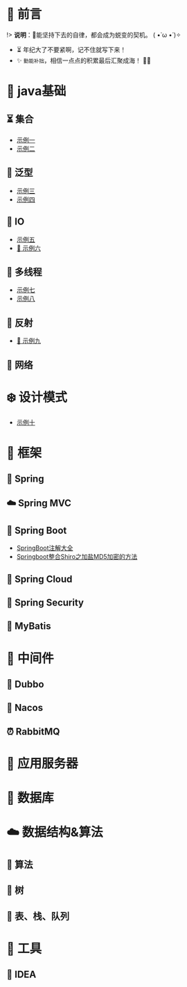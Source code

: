 # 🎨 前言

!> <b>说明</b>：🔑能坚持下去的自律，都会成为蜕变的契机。 ( •̀ ω •́ )✧

* ⏳ 年纪大了不要紧啊，记不住就写下来！
* ✨ `勤能补拙`，相信一点点的积累最后汇聚成海！  🧡🧡

# 🚀 java基础

## ⏳ 集合
* [示例一](计算机专业课/算法与数据结构/算法与数据结构笔记.md)
* [示例二](计算机专业课/算法与数据结构/算法与数据结构笔记.md)

## 💭 泛型
* [示例三](计算机专业课/算法与数据结构/算法与数据结构笔记.md)
* [示例四](计算机专业课/算法与数据结构/算法与数据结构笔记.md)

## 📝 IO
* [示例五](/计算机专业课/数理统计/CH01-抽样和抽样分布.md)
* [🍉 示例六](OJ/README.md)

## 🎹 多线程
* [示例七](FrontEnd/Vue/idea-to-vue.md)
* [示例八](FrontEnd/Vue/vue-base-notes.md)

## 🐍 反射
* [🎉 示例九](ToolBox/LaTex使用指南.md)
## 🥭 网络

# ❄️ 设计模式
- [示例十](设计模式.md)

# 🥉 框架

## 🥼 Spring

## ☁️ Spring MVC

## 🎸 Spring Boot
- [SpringBoot注解大全](SpringBoot/SpringBoot注解大全)
- [Springboot整合Shiro之加盐MD5加密的方法](SpringBoot/Springboot整合Shiro之加盐MD5加密的方法.md)

## 🎯 Spring Cloud

## 🥭 Spring Security

## 🐼 MyBatis

# 🍵 中间件

## 🎨 Dubbo

## 📘 Nacos

## ⏰ RabbitMQ

# 💊 应用服务器

# 📜 数据库

# ☁️ 数据结构&算法

## 🔋 算法

## 🐍 树

## 🎁 表、栈、队列

# 🔨 工具

## 📌 IDEA
